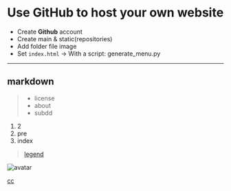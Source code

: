 
# Use GitHub to host your own website

- Create **Github** account
- Create main & static(repositories)
- Add folder file image
- Set `index.html` -> With a script: generate_menu.py


---

## markdown

> - license
> - about
> - subdd

1. 2
2. pre
3. index

> [legend](https://github.com/linx-zhang/static/blob/main/icon/logo.jpg?raw=true)

![avatar](https://github.com/linx-zhang/static/blob/main/icon/logo.jpg?raw=true)

[cc](../README.md)
